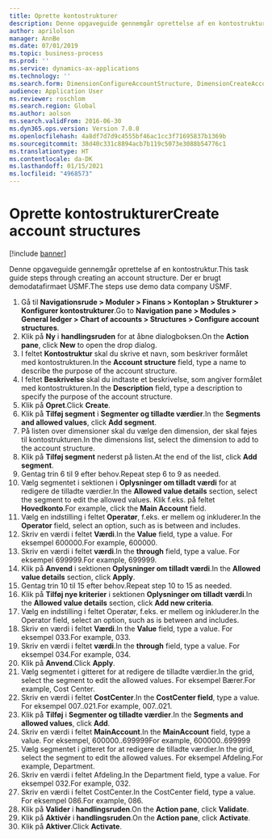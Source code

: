 ```yaml
---
title: Oprette kontostrukturer
description: Denne opgaveguide gennemgår oprettelse af en kontostruktur.
author: aprilolson
manager: AnnBe
ms.date: 07/01/2019
ms.topic: business-process
ms.prod: ''
ms.service: dynamics-ax-applications
ms.technology: ''
ms.search.form: DimensionConfigureAccountStructure, DimensionCreateAccountStructure, DimensionHierarchyAddLevel, DimensionHierarchyConstraintActivate
audience: Application User
ms.reviewer: roschlom
ms.search.region: Global
ms.author: aolson
ms.search.validFrom: 2016-06-30
ms.dyn365.ops.version: Version 7.0.0
ms.openlocfilehash: 4a8df7d7d9c4555bf46ac1cc3f71695837b1369b
ms.sourcegitcommit: 38d40c331c8894acb7b119c5073e3088b54776c1
ms.translationtype: HT
ms.contentlocale: da-DK
ms.lasthandoff: 01/15/2021
ms.locfileid: "4968573"
---
```

# <a name="create-account-structures"></a><span data-ttu-id="20f89-103">Oprette kontostrukturer</span><span class="sxs-lookup"><span data-stu-id="20f89-103">Create account structures</span></span>

[!include [banner](../../includes/banner.md)]

<span data-ttu-id="20f89-104">Denne opgaveguide gennemgår oprettelse af en kontostruktur.</span><span class="sxs-lookup"><span data-stu-id="20f89-104">This task guide steps through creating an account structure.</span></span> <span data-ttu-id="20f89-105">Der er brugt demodatafirmaet USMF.</span><span class="sxs-lookup"><span data-stu-id="20f89-105">The steps use demo data company USMF.</span></span>

1. <span data-ttu-id="20f89-106">Gå til **Navigationsrude > Moduler > Finans > Kontoplan > Strukturer > Konfigurer kontostrukturer**.</span><span class="sxs-lookup"><span data-stu-id="20f89-106">Go to **Navigation pane > Modules > General ledger > Chart of accounts > Structures > Configure account structures**.</span></span>
2. <span data-ttu-id="20f89-107">Klik på **Ny** i **handlingsruden** for at åbne dialogboksen.</span><span class="sxs-lookup"><span data-stu-id="20f89-107">On the **Action pane**, click **New** to open the drop dialog.</span></span>
3. <span data-ttu-id="20f89-108">I feltet **Kontostruktur** skal du skrive et navn, som beskriver formålet med kontostrukturen.</span><span class="sxs-lookup"><span data-stu-id="20f89-108">In the **Account structure** field, type a name to describe the purpose of the account structure.</span></span>
4. <span data-ttu-id="20f89-109">I feltet **Beskrivelse** skal du indtaste et beskrivelse, som angiver formålet med kontostrukturen.</span><span class="sxs-lookup"><span data-stu-id="20f89-109">In the **Description** field, type a description to specify the purpose of the account structure.</span></span>
5. <span data-ttu-id="20f89-110">Klik på **Opret**.</span><span class="sxs-lookup"><span data-stu-id="20f89-110">Click **Create**.</span></span>
6. <span data-ttu-id="20f89-111">Klik på **Tilføj segment** i **Segmenter og tilladte værdier**.</span><span class="sxs-lookup"><span data-stu-id="20f89-111">In the **Segments and allowed values**, click **Add segment**.</span></span>
7. <span data-ttu-id="20f89-112">På listen over dimensioner skal du vælge den dimension, der skal føjes til kontostrukturen.</span><span class="sxs-lookup"><span data-stu-id="20f89-112">In the dimensions list, select the dimension to add to the account structure.</span></span>
8. <span data-ttu-id="20f89-113">Klik på **Tilføj segment** nederst på listen.</span><span class="sxs-lookup"><span data-stu-id="20f89-113">At the end of the list, click **Add segment**.</span></span>
9. <span data-ttu-id="20f89-114">Gentag trin 6 til 9 efter behov.</span><span class="sxs-lookup"><span data-stu-id="20f89-114">Repeat step 6 to 9 as needed.</span></span>
10. <span data-ttu-id="20f89-115">Vælg segmentet i sektionen i **Oplysninger om tilladt værdi** for at redigere de tilladte værdier.</span><span class="sxs-lookup"><span data-stu-id="20f89-115">In the **Allowed value details** section, select the segment to edit the allowed values.</span></span>
    <span data-ttu-id="20f89-116">Klik f.eks. på feltet **Hovedkonto**.</span><span class="sxs-lookup"><span data-stu-id="20f89-116">For example, click the **Main Account** field.</span></span>  
11. <span data-ttu-id="20f89-117">Vælg en indstilling i feltet **Operatør**, f.eks. er mellem og inkluderer.</span><span class="sxs-lookup"><span data-stu-id="20f89-117">In the **Operator** field, select an option, such as is between and includes.</span></span>
12. <span data-ttu-id="20f89-118">Skriv en værdi i feltet **Værdi**.</span><span class="sxs-lookup"><span data-stu-id="20f89-118">In the **Value** field, type a value.</span></span> <span data-ttu-id="20f89-119">For eksempel 600000.</span><span class="sxs-lookup"><span data-stu-id="20f89-119">For example, 600000.</span></span>  
13. <span data-ttu-id="20f89-120">Skriv en værdi i feltet **værdi**.</span><span class="sxs-lookup"><span data-stu-id="20f89-120">In the **through** field, type a value.</span></span> <span data-ttu-id="20f89-121">For eksempel 699999.</span><span class="sxs-lookup"><span data-stu-id="20f89-121">For example, 699999.</span></span>  
14. <span data-ttu-id="20f89-122">Klik på **Anvend** i sektionen **Oplysninger om tilladt værdi**.</span><span class="sxs-lookup"><span data-stu-id="20f89-122">In the **Allowed value details** section, click **Apply**.</span></span>
15. <span data-ttu-id="20f89-123">Gentag trin 10 til 15 efter behov.</span><span class="sxs-lookup"><span data-stu-id="20f89-123">Repeat step 10 to 15 as needed.</span></span>  
16. <span data-ttu-id="20f89-124">Klik på **Tilføj nye kriterier** i sektionen **Oplysninger om tilladt værdi**.</span><span class="sxs-lookup"><span data-stu-id="20f89-124">In the **Allowed value details** section, click **Add new criteria**.</span></span>
17. <span data-ttu-id="20f89-125">Vælg en indstilling i feltet Operatør, f.eks. er mellem og inkluderer.</span><span class="sxs-lookup"><span data-stu-id="20f89-125">In the Operator field, select an option, such as is between and includes.</span></span>
18. <span data-ttu-id="20f89-126">Skriv en værdi i feltet **Værdi**.</span><span class="sxs-lookup"><span data-stu-id="20f89-126">In the **Value** field, type a value.</span></span> <span data-ttu-id="20f89-127">For eksempel 033.</span><span class="sxs-lookup"><span data-stu-id="20f89-127">For example, 033.</span></span>  
19. <span data-ttu-id="20f89-128">Skriv en værdi i feltet **værdi**.</span><span class="sxs-lookup"><span data-stu-id="20f89-128">In the **through** field, type a value.</span></span> <span data-ttu-id="20f89-129">For eksempel 034.</span><span class="sxs-lookup"><span data-stu-id="20f89-129">For example, 034.</span></span>  
20. <span data-ttu-id="20f89-130">Klik på **Anvend**.</span><span class="sxs-lookup"><span data-stu-id="20f89-130">Click **Apply**.</span></span>
21. <span data-ttu-id="20f89-131">Vælg segmentet i gitteret for at redigere de tilladte værdier.</span><span class="sxs-lookup"><span data-stu-id="20f89-131">In the grid, select the segment to edit the allowed values.</span></span> <span data-ttu-id="20f89-132">For eksempel Bærer.</span><span class="sxs-lookup"><span data-stu-id="20f89-132">For example, Cost Center.</span></span>  
22. <span data-ttu-id="20f89-133">Skriv en værdi i feltet **CostCenter**.</span><span class="sxs-lookup"><span data-stu-id="20f89-133">In the **CostCenter field**, type a value.</span></span> <span data-ttu-id="20f89-134">For eksempel 007..021.</span><span class="sxs-lookup"><span data-stu-id="20f89-134">For example, 007..021.</span></span>  
23. <span data-ttu-id="20f89-135">Klik på **Tilføj** i **Segmenter og tilladte værdier**.</span><span class="sxs-lookup"><span data-stu-id="20f89-135">In the **Segments and allowed values**, click **Add**.</span></span>
24. <span data-ttu-id="20f89-136">Skriv en værdi i feltet **MainAccount**.</span><span class="sxs-lookup"><span data-stu-id="20f89-136">In the **MainAccount** field, type a value.</span></span> <span data-ttu-id="20f89-137">For eksempel, 600000..699999</span><span class="sxs-lookup"><span data-stu-id="20f89-137">For example, 600000..699999</span></span>  
25. <span data-ttu-id="20f89-138">Vælg segmentet i gitteret for at redigere de tilladte værdier.</span><span class="sxs-lookup"><span data-stu-id="20f89-138">In the grid, select the segment to edit the allowed values.</span></span> <span data-ttu-id="20f89-139">For eksempel Afdeling.</span><span class="sxs-lookup"><span data-stu-id="20f89-139">For example, Department.</span></span>  
26. <span data-ttu-id="20f89-140">Skriv en værdi i feltet Afdeling.</span><span class="sxs-lookup"><span data-stu-id="20f89-140">In the Department field, type a value.</span></span> <span data-ttu-id="20f89-141">For eksempel 032.</span><span class="sxs-lookup"><span data-stu-id="20f89-141">For example, 032.</span></span>  
27. <span data-ttu-id="20f89-142">Skriv en værdi i feltet CostCenter.</span><span class="sxs-lookup"><span data-stu-id="20f89-142">In the CostCenter field, type a value.</span></span> <span data-ttu-id="20f89-143">For eksempel 086.</span><span class="sxs-lookup"><span data-stu-id="20f89-143">For example, 086.</span></span>  
28. <span data-ttu-id="20f89-144">Klik på **Valider** i **handlingsruden**.</span><span class="sxs-lookup"><span data-stu-id="20f89-144">On the **Action pane**, click **Validate**.</span></span>
29. <span data-ttu-id="20f89-145">Klik på **Aktivér** i **handlingsruden**.</span><span class="sxs-lookup"><span data-stu-id="20f89-145">On the **Action pane**, click **Activate**.</span></span>
30. <span data-ttu-id="20f89-146">Klik på **Aktiver**.</span><span class="sxs-lookup"><span data-stu-id="20f89-146">Click **Activate**.</span></span>

